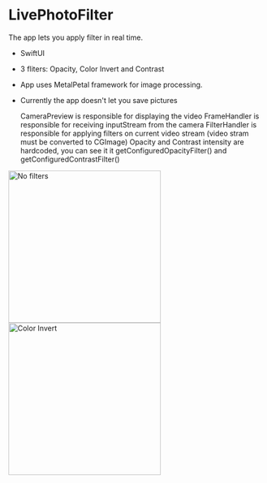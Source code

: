# LivePhotoFilter

The app lets you apply filter in real time.

- SwiftUI
- 3 fliters: Opacity, Color Invert and Contrast
- App uses MetalPetal framework for image processing.
- Currently the app doesn't let you save pictures

  CameraPreview is responsible for displaying the video
  FrameHandler is responsible for receiving inputStream from the camera
  FilterHandler is responsible for applying filters on current video stream (video stram must be converted to CGImage)
  Opacity and Contrast intensity are hardcoded, you can see it it getConfiguredOpacityFilter() and getConfiguredContrastFilter()
  

<img src="https://github.com/torhovenkov/torhovenkov/assets/45015699/081648ac-19f4-40a4-a51b-d8cf6b4e5331" width="300" title="No filters">
<img src="https://github.com/torhovenkov/torhovenkov/assets/45015699/8c81c394-b123-43a9-9b45-8678e8ccb656" width="300" title="Color Invert">
